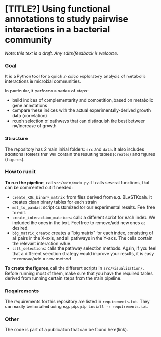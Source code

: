 # [TITLE?] Using functional annotations to study pairwise interactions in a bacterial community

_Note: this text is a draft. Any edits/feedback is welcome._

### Goal
It is a Python tool for a quick _in silico_ exploratory analysis of metabolic interactions in
microbial communities.

In particular, it performs a series of steps:

- build indices of complementarity and competition, based on metabolic gene annotations
- compare these indices with the actual experimentally-derived growth data (correlation)
- rough selection of pathways that can distinguish the best between no/increase of growth

### Structure
The repository has 2 main initial folders: `src` and `data`. It also includes additional folders
that will contain the resulting tables (`created`) and figures (`figures`).

### How to run it

__To run the pipeline__, call `src/main/main.py`.
It calls several functions, that can be commented out if needed:
    
- `create_KOs_binary_matrix`: from files derived from e.g. BLASTKoala, it creates clean binary tables for each strain.
- `mat_to_pandas`: script customized for our experimental results. Feel free to edit.
- `create_interaction_matrices`: calls a different script for each index.
We included the ones in the text. Feel free to remove/add new ones as desired.
- `big_matrix_create`: creates a "big matrix" for each index, consisting of all pairs in the X-axis,
and all pathways in the Y-axis. The cells contain the relevant interaction value.
- `call_selections`: calls the pathway selection methods. Again, if you feel that
    a different selection strategy would improve your results, it is easy to remove/add a new method.

__To create the figures__, call the different scripts in `src/visualization/`.
Before running most of them, make sure that you have the required tables derived from running certain 
steps from the main pipeline.

### Requirements

The requirements for this repository are listed in `requirements.txt`. 
They can easily be installed using e.g. pip: `pip install -r requirements.txt`.

### Other
The code is part of a publication that can be found here(link).